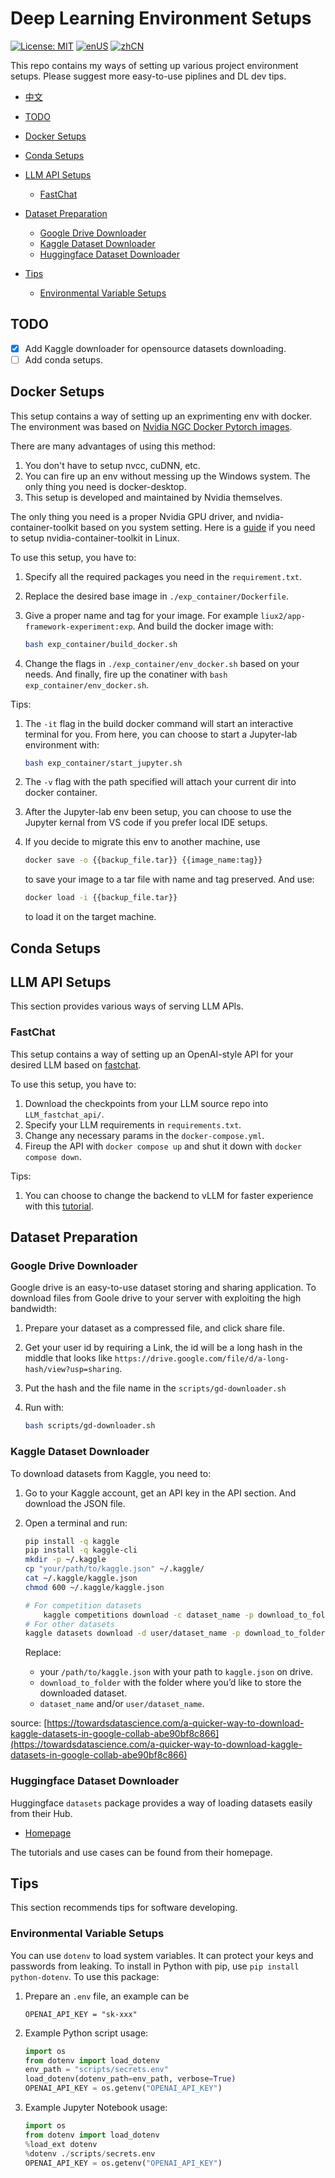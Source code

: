 # Deep Learning Environment Setups

[![License: MIT](https://img.shields.io/badge/License-MIT-yellow.svg)](https://opensource.org/licenses/MIT)
[![enUS](https://img.shields.io/badge/lang-en-blue.svg)](https://github.com/liux2/DL_env_Setups/blob/main/README.md)
[![zhCN](https://img.shields.io/badge/lang-zh-red.svg)](https://github.com/liux2/DL_env_Setups/blob/main/README.zh.md)

This repo contains my ways of setting up various project environment setups.
Please suggest more easy-to-use piplines and DL dev tips.

* [中文](https://github.com/liux2/DL_env_Setups/blob/main/README.zh.md)

* [TODO](#todo)
* [Docker Setups](#docker-setups)
* [Conda Setups](#conda-setups)
* [LLM API Setups](#llm-api-setups)
  * [FastChat](#fastchat)
* [Dataset Preparation](#dataset-preparation)
  * [Google Drive Downloader](#google-drive-downloader)
  * [Kaggle Dataset Downloader](#kaggle-dataset-downloader)
  * [Huggingface Dataset Downloader](#huggingface-dataset-downloader)
* [Tips](#tips)
  * [Environmental Variable Setups](#environmental-variable-setups)

## TODO

* [x] Add Kaggle downloader for opensource datasets downloading.
* [ ] Add conda setups.

## Docker Setups

This setup contains a way of setting up an exprimenting env with docker.
The environment was based on [Nvidia NGC Docker Pytorch images](https://catalog.ngc.nvidia.com/orgs/nvidia/containers/pytorch).

There are many advantages of using this method:

1. You don't have to setup nvcc, cuDNN, etc.
2. You can fire up an env without messing up the Windows system. The only
thing you need is docker-desktop.
3. This setup is developed and maintained by Nvidia themselves.

The only thing you need is a proper Nvidia GPU driver, and nvidia-container-toolkit
based on you system setting. Here is a [guide](https://docs.nvidia.com/datacenter/cloud-native/container-toolkit/latest/install-guide.html)
if you need to setup nvidia-container-toolkit in Linux.

To use this setup, you have to:

1. Specify all the required packages you need in the `requirement.txt`.
2. Replace the desired base image in `./exp_container/Dockerfile`.
3. Give a proper name and tag for your image. For example `liux2/app-framework-experiment:exp`.
And build the docker image with:

    ```bash
    bash exp_container/build_docker.sh
    ```

4. Change the flags in `./exp_container/env_docker.sh` based on your needs.
And finally, fire up the conatiner with `bash exp_container/env_docker.sh`.

Tips:

1. The `-it` flag in the build docker command will start an interactive terminal
for you. From here, you can choose to start a Jupyter-lab environment with:

    ```bash
    bash exp_container/start_jupyter.sh
    ```

2. The `-v` flag with the path specified
will attach your current dir into docker container.
3. After the Jupyter-lab env been setup, you can choose to use the Jupyter kernal
from VS code if you prefer local IDE setups.
4. If you decide to migrate this env to another machine, use

    ```bash
    docker save -o {{backup_file.tar}} {{image_name:tag}}
    ```

    to save your image to a tar file with name and tag preserved. And use:

    ```bash
    docker load -i {{backup_file.tar}}
    ```

    to load it on the target machine.

## Conda Setups

## LLM API Setups

This section provides various ways of serving LLM APIs.

### FastChat

This setup contains a way of setting up an OpenAI-style API for your desired LLM
based on [fastchat](https://github.com/lm-sys/FastChat).

To use this setup, you have to:

1. Download the checkpoints from your LLM source repo into `LLM_fastchat_api/`.
2. Specify your LLM requirements in `requirements.txt`.
3. Change any necessary params in the `docker-compose.yml`.
4. Fireup the API with `docker compose up` and shut it down with `docker compose down`.

Tips:

1. You can choose to change the backend to vLLM for faster experience with this
[tutorial](https://github.com/lm-sys/FastChat/blob/main/docs/vllm_integration.md).

## Dataset Preparation

### Google Drive Downloader

Google drive is an easy-to-use dataset storing and sharing application. To download files
from Goole drive to your server with exploiting the high bandwidth:

1. Prepare your dataset as a compressed file, and click share file.
2. Get your user id by requiring a Link, the id will be a long hash in the middle
that looks like `https://drive.google.com/file/d/a-long-hash/view?usp=sharing`.
3. Put the hash and the file name in the `scripts/gd-downloader.sh`
4. Run with:

    ```bash
    bash scripts/gd-downloader.sh
    ```

### Kaggle Dataset Downloader

To download datasets from Kaggle, you need to:

1. Go to your Kaggle account, get an API key in the API section. And download the JSON file.
2. Open a terminal and run:

    ```bash
    pip install -q kaggle
    pip install -q kaggle-cli
    mkdir -p ~/.kaggle
    cp "your/path/to/kaggle.json" ~/.kaggle/
    cat ~/.kaggle/kaggle.json 
    chmod 600 ~/.kaggle/kaggle.json

    # For competition datasets
        kaggle competitions download -c dataset_name -p download_to_folder
    # For other datasets
    kaggle datasets download -d user/dataset_name -p download_to_folder
    ```

    Replace:

    * your `/path/to/kaggle.json` with your path to `kaggle.json` on drive.
    * `download_to_folder` with the folder where you’d like to store the downloaded dataset.
    * `dataset_name` and/or `user/dataset_name`.

source: [https://towardsdatascience.com/a-quicker-way-to-download-kaggle-datasets-in-google-collab-abe90bf8c866](https://towardsdatascience.com/a-quicker-way-to-download-kaggle-datasets-in-google-collab-abe90bf8c866)

### Huggingface Dataset Downloader

Huggingface `datasets` package provides a way of loading datasets easily from their Hub.

* [Homepage](https://huggingface.co/docs/datasets/index)

The tutorials and use cases can be found from their homepage.

## Tips

This section recommends tips for software developing.

### Environmental Variable Setups

You can use `dotenv` to load system variables. It can protect your keys and passwords from
leaking. To install in Python with pip, use `pip install python-dotenv`.
To use this package:

1. Prepare an `.env` file, an example can be

    ```env
    OPENAI_API_KEY = "sk-xxx"
    ```

2. Example Python script usage:

    ```python
    import os
    from dotenv import load_dotenv
    env_path = "scripts/secrets.env"
    load_dotenv(dotenv_path=env_path, verbose=True)
    OPENAI_API_KEY = os.getenv("OPENAI_API_KEY")
    ```

3. Example Jupyter Notebook usage:

    ```python
    import os
    from dotenv import load_dotenv
    %load_ext dotenv
    %dotenv ./scripts/secrets.env
    OPENAI_API_KEY = os.getenv("OPENAI_API_KEY")
    ```
